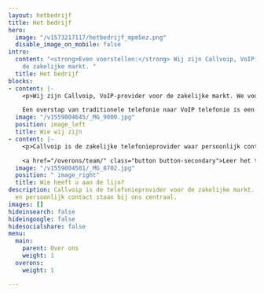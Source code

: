 ```yaml
---
layout: hetbedrijf
title: Het bedrijf
hero:
  image: "/v1573217117/hetbedrijf_mpm5ez.png"
  disable_image_on_mobile: false
intro:
  content: "<strong>Even voorstellen:</strong> Wij zijn Callvoip, VoIP-provider voor
    de zakelijke markt. "
  title: Het bedrijf
blocks:
- content: |-
    <p>Wij zijn Callvoip, VoIP-provider voor de zakelijke markt. We voorzien professionele telefonie-oplossingen voor kleine en grote bedrijven. Daarbij leveren we de producten en internetverbindingen die nodig zijn om optimaal gebruik te kunnen maken van onze telefoniedienst.

    Een overstap van traditionele telefonie naar VoIP telefonie is een complex traject. Dankzij <b>meer dan 10 jaar ervaring</b> en een uitgebreid netwerk van betrouwbare partners, kunnen wij dit complexe traject uitstekend begeleiden en managen. Verder hebben we uitgebreide kennis van de apparatuur die we leveren, zodat we iedere klant goed en snel van dienst kunnen zijn.</p>
  image: "/v1559804645/_MG_9000.jpg"
  position: image_left
  title: Wie wij zijn
- content: |-
    <p>Callvoip is de zakelijke telefonieprovider waar persoonlijk contact centraal staat. We voelen en nemen de verantwoordelijkheid voor de situatie van de klant en hechten belang aan een persoonlijk contact met onze klanten. Daardoor hebben we een plezierig contact met veel klanten. We vinden het belangrijk dat de klant een plezierig gevoel aan het gesprek overhoudt. Maak daarom kennis met het team en weet wie u aan de lijn heeft:</p>

    <a href="/overons/team/" class="button button-secondary">Leer het team kennen</a>
  image: "/v1559804581/_MG_8702.jpg"
  position: " image_right"
  title: Wie heeft u aan de lijn?
description: Callvoip is de telefonieprovider voor de zakelijke markt. De beste telefonieoplossing
  en persoonlijk contact staan bij ons centraal.
images: []
hideinsearch: false
hideingoogle: false
hidesocialshare: false
menu:
  main:
    parent: Over ons
    weight: 1
  overons:
    weight: 1

---
```

